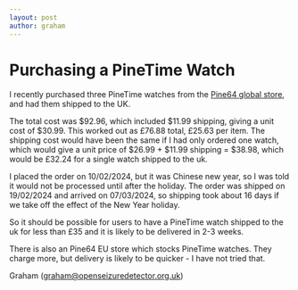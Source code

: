 ```yaml
---
layout: post
author: graham
---
```


Purchasing a PineTime Watch
===========================

I recently purchased three PineTime watches from the [Pine64 global store](https://pine64.com/product/pinetime-smartwatch-sealed/), and had them shipped to the UK.

The total cost was $92.96, which included $11.99 shipping, giving a unit cost of $30.99.   This worked out as £76.88 total, £25.63 per item.
The shipping cost would have been the same if I had only ordered one watch, which would give a unit price of $26.99 + $11.99 shipping = $38.98, which would be £32.24 for a single watch shipped to the uk.

I placed the order on 10/02/2024, but it was Chinese new year, so I was told it would not be processed until after the holiday.  The order was shipped on 19/02/2024 and arrived on 07/03/2024, so shipping took about 16 days if we take off the effect of the New Year holiday.

So it should be possible for users to have a PineTime watch shipped to the uk for less than £35 and it is likely to be delivered in 2-3 weeks.

There is also an Pine64 EU store which stocks PineTime watches.  They charge more, but delivery is likely to be quicker - I have not tried that.

Graham (graham@openseizuredetector.org.uk)


